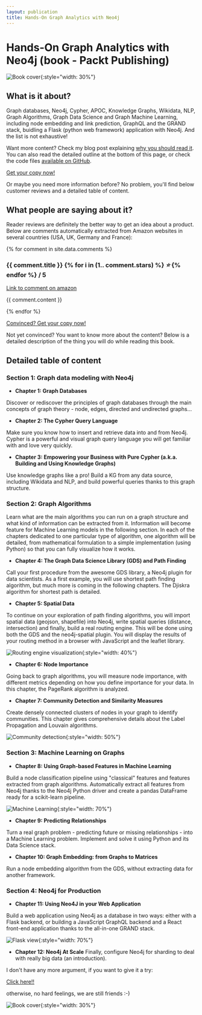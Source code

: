 ```yaml
---
layout: publication
title: Hands-On Graph Analytics with Neo4j
---
```


# Hands-On Graph Analytics with Neo4j (book - Packt Publishing)

![Book cover](/img/51vPQ6l1RdL.jpg){:style="width: 30%"}

## What is it about?

Graph databases, Neo4j, Cypher, APOC, Knowledge Graphs, Wikidata, NLP, Graph Algorithms, Graph Data Science and Graph Machine Learning, including node embedding and link prediction, GraphQL and the GRAND stack, buidling a Flask (python web framework) application with Neo4j. And the list is not exhaustive!

Want more content? Check my blog post explaining [why you should read it](https://medium.com/@st3llasia/why-you-should-read-hands-on-graph-analytics-with-neo4j-b1a65c7ce654). You can also read the detailed outline at the bottom of this page, or check the code files [available on GitHub](https://github.com/PacktPublishing/Hands-On-Graph-Analytics-with-Neo4j).

<p class="p-button">
  <a href="https://www.amazon.com/gp/product/B08FBJ3B1S" class="button">Get your copy now!</a>
</p>

Or maybe you need more information before? No problem, you'll find below customer reviews and a detailed table of content.

## What people are saying about it?

Reader reviews are definitely the better way to get an idea about a product. Below are comments automatically extracted from Amazon websites in several countries (USA, UK, Germany and France):

<div class="comments-wrapper">
  {% for comment in site.data.comments %}
  <div class="comment-wrapper">
    <h3> {{ comment.title }}
      {% for i in (1.. comment.stars) %}
      <i>&#11088;</i>
      {% endfor %} / 5
    </h3>
    <a href="//{{comment.link}}">Link to comment on amazon</a>
    <p class="comment-content">{{ comment.content }}</p>
  </div>
  {% endfor %}
</div>

<p class="p-button">
  <a href="https://www.amazon.com/gp/product/B08FBJ3B1S" class="button">Convinced? Get your copy now!</a>
</p>

Not yet convinced? You want to know more about the content? Below is a detailed description of the thing you will do while reading this book.


## Detailed table of content

###  Section 1: Graph data modeling with Neo4j

- **Chapter 1: Graph Databases**

Discover or rediscover the principles of graph databases through the main concepts of graph theory - node, edges, directed and undirected graphs...

- **Chapter 2: The Cypher Query Language**

Make sure you know how to insert and retrieve data into and from Neo4j. Cypher is a powerful and visual graph query language you will get familiar with and love very quickly.

- **Chapter 3: Empowering your Business with Pure Cypher (a.k.a. Building and Using Knowledge Graphs)**

Use knowledge graphs like a pro! Build a KG from any data source, including Wikidata and NLP, and build powerful queries thanks to this graph structure.


### Section 2: Graph Algorithms

Learn what are the main algorithms you can run on a graph structure and what kind of information can be extracted from it. Information will become feature for Machine Learning models in the following section. In each of the chapters dedicated to one particular type of algorithm, one algorithm will be detailed, from mathematical formulation to a simple implementation (using Python) so that you can fully visualize how it works.

- **Chapter 4: The Graph Data Science Library (GDS) and Path Finding**

Call your first procedure from the awesome GDS library, a Neo4j plugin for data scientists. As a first example, you will use shortest path finding algorithm, but much more is coming in the following chapters. The Djiskra algorithm for shortest path is detailed.

- **Chapter 5: Spatial Data**

To continue on your exploration of path finding algorithms, you will import spatial data (geojson, shapefile) into Neo4j, write spatial queries (distance, intersection) and finally, build a real routing engine. This will be done using both the GDS and the neo4j-spatial plugin. You will display the results of your routing method in a browser with JavaScript and the leaflet library.

![Routing engine visualization](/img/pub/hogan/ch5_routing_engine_visualization.png){:style="width: 40%"}


- **Chapter 6: Node Importance**

Going back to graph algorithms, you will measure node importance, with different metrics depending on how you define importance for your data. In this chapter, the PageRank algorithm is analyzed.

- **Chapter 7: Community Detection and Similarity Measures**

Create densely connected clusters of nodes in your graph to identify communities. This chapter gives comprehensive details about the Label Propagation and Louvain algorithms.

![Community detection](/img/pub/hogan/ch7_community_detection.png){:style="width: 50%"}


### Section 3: Machine Learning on Graphs

- **Chapter 8: Using Graph-based Features in Machine Learning**

Build a node classification pipeline using "classical" features and features extracted from graph algorithms. Automatically extract all features from Neo4j thanks to the Neo4j Python driver and create a pandas DataFrame ready for a scikit-learn pipeline.

![Machine Learning](/img/pub/hogan/ch8_sklearn_pipeline.png){:style="width: 70%"}

- **Chapter 9: Predicting Relationships**

Turn a real graph problem - predicting future or missing relationships - into a Machine Learning problem. Implement and solve it using Python and its Data Science stack.

- **Chapter 10: Graph Embedding: from Graphs to Matrices**

Run a node embedding algorithm from the GDS, without extracting data for another framework.


### Section 4: Neo4j for Production

- **Chapter 11: Using Neo4J in your Web Application**

Build a web application using Neo4j as a database in two ways: either with a Flask backend, or building a JavaScript GraphQL backend and a React front-end application thanks to the all-in-one GRAND stack.

![Flask view](/img/pub/hogan/ch11_flask_view.png){:style="width: 70%"}

- **Chapter 12: Neo4j At Scale**
    Finally, configure Neo4j for sharding to deal with really big data (an introduction).

<p class="margin"></p>

I don't have any more argument, if you want to give it a try:
<p class="p-button">
  <a href="https://www.amazon.com/gp/product/B08FBJ3B1S" class="button">Click here!!</a>
</p>

otherwise, no hard feelings, we are still friends :-)

<p class="clear"></p>

![Book cover](/img/51vPQ6l1RdL.jpg){:style="width: 30%"}

<p class="margin"></p>
